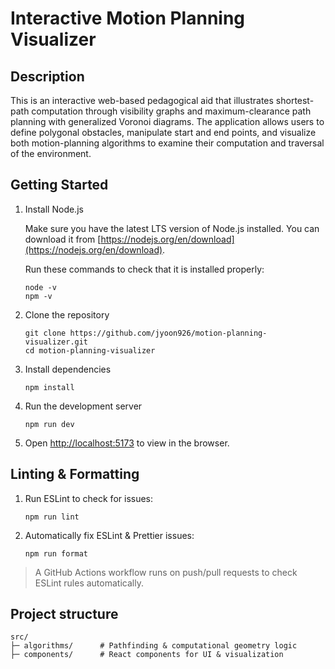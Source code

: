 # Interactive Motion Planning Visualizer

## Description

This is an interactive web-based pedagogical aid that illustrates shortest-path computation through visibility graphs and maximum-clearance path planning with generalized Voronoi diagrams. The application allows users to define polygonal obstacles, manipulate start and end points, and visualize both motion-planning algorithms to examine their computation and traversal of the environment.

## Getting Started

1. Install Node.js

   Make sure you have the latest LTS version of Node.js installed. You can download it from [https://nodejs.org/en/download](https://nodejs.org/en/download).

   Run these commands to check that it is installed properly:

   ```
   node -v
   npm -v
   ```

2. Clone the repository

   ```
   git clone https://github.com/jyoon926/motion-planning-visualizer.git
   cd motion-planning-visualizer
   ```

3. Install dependencies

   ```
   npm install
   ```

4. Run the development server

   ```
   npm run dev
   ```

5. Open [http://localhost:5173](http://localhost:5173) to view in the browser.

## Linting & Formatting

1. Run ESLint to check for issues:

   ```
   npm run lint
   ```

2. Automatically fix ESLint & Prettier issues:

   ```
   npm run format
   ```

> A GitHub Actions workflow runs on push/pull requests to check ESLint rules automatically.

## Project structure

```
src/
├─ algorithms/      # Pathfinding & computational geometry logic
├─ components/      # React components for UI & visualization
```
